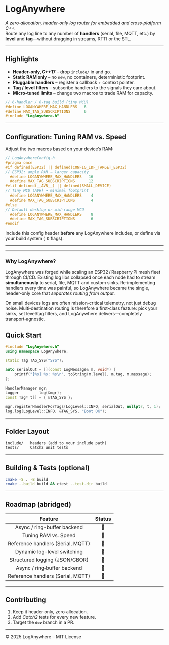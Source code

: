 # LogAnywhere

*A zero‑allocation, header‑only log router for embedded and cross‑platform C++.*  
Route any log line to any number of **handlers** (serial, file, MQTT, etc.) by **level** and **tag**—without dragging in streams, RTTI or the STL.

---
## Highlights  
- **Header‑only, C++17** – drop `include/` in and go.  
- **Static RAM only** – no `new`, no containers, deterministic footprint.  
- **Pluggable handlers** – register a callback + context pointer.  
- **Tag / level filters** – subscribe handlers to the signals they care about.  
- **Micro‑tuned limits** – change two macros to trade RAM for capacity.  

```cpp
// 6‑handler / 6‑tag build (tiny MCU)
#define LOGANYWHERE_MAX_HANDLERS   6
#define MAX_TAG_SUBSCRIPTIONS      6
#include "LogAnywhere.h"
```

---

## Configuration: Tuning RAM vs. Speed
Adjust the two macros based on your device’s RAM:

```cpp
// LogAnywhereConfig.h
#pragma once
#if defined(ESP32) || defined(CONFIG_IDF_TARGET_ESP32)
// ESP32: ample RAM → larger capacity
  #define LOGANYWHERE_MAX_HANDLERS   16
  #define MAX_TAG_SUBSCRIPTIONS      12
#elif defined(__AVR__) || defined(SMALL_DEVICE)
// Tiny MCU (AVR) → minimal footprint
  #define LOGANYWHERE_MAX_HANDLERS    4
  #define MAX_TAG_SUBSCRIPTIONS       4
#else
// Default desktop or mid-range MCU
  #define LOGANYWHERE_MAX_HANDLERS    8
  #define MAX_TAG_SUBSCRIPTIONS       6
#endif
```

Include this config header **before** any LogAnywhere includes, or define via your build system (`-D` flags).

---

---


### Why LogAnywhere?
LogAnywhere was forged while scaling an ESP32 / Raspberry Pi mesh fleet through CI/CD. Existing log libs collapsed once each node had to stream **simultaneously** to serial, file, MQTT and custom sinks. Re‑implementing handlers every time was painful, so LogAnywhere became the single, header‑only core that *separates routing from output.*

On small devices logs are often mission‑critical telemetry, not just debug noise. Multi‑destination routing is therefore a first‑class feature: pick your sinks, set level/tag filters, and LogAnywhere delivers—completely transport‑agnostic.

## Quick Start
```cpp
#include "LogAnywhere.h"
using namespace LogAnywhere;

static Tag TAG_SYS("SYS");

auto serialOut = [](const LogMessage& m, void*) {
    printf("[%s] %s: %s\n", toString(m.level), m.tag, m.message);
};

HandlerManager mgr;
Logger         log(&mgr);
const Tag* t[] = { &TAG_SYS };

mgr.registerHandlerForTags(LogLevel::INFO, serialOut, nullptr, t, 1);
log.log(LogLevel::INFO, &TAG_SYS, "Boot OK");
```

---
## Folder Layout
```
include/   headers (add to your include path)
tests/     Catch2 unit tests
```

---
## Building & Tests (optional)
```bash
cmake -S . -B build
cmake --build build && ctest --test-dir build
```

---
## Roadmap (abridged)

| Feature                             | Status |
|:-----------------------------------:|:------:|
| Async / ring-buffer backend         | 🔲     |
| Tuning RAM vs. Speed                | 🔲     |
| Reference handlers (Serial, MQTT)   | 🔲     |
| Dynamic log-level switching         | 🔲     |
| Structured logging (JSON/CBOR)      | 🔲     |
| Async / ring‑buffer backend | 🔲 |
| Reference handlers (Serial, MQTT) | 🔲 |

---
## Contributing
1. Keep it header‑only, zero‑allocation.  
2. Add *Catch2* tests for every new feature.  
3. Target the **`dev`** branch in a PR.

---
© 2025  LogAnywhere – MIT License

